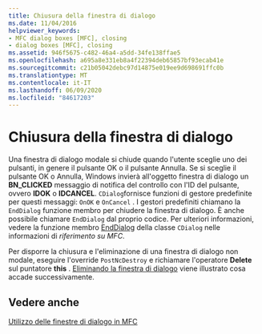 ```yaml
---
title: Chiusura della finestra di dialogo
ms.date: 11/04/2016
helpviewer_keywords:
- MFC dialog boxes [MFC], closing
- dialog boxes [MFC], closing
ms.assetid: 946f5675-c482-46a4-a5dd-34fe138ffae5
ms.openlocfilehash: a695a8e331eb8a4f22394deb65857bf93ecab41e
ms.sourcegitcommit: c21b05042debc97d14875e019ee9d698691ffc0b
ms.translationtype: MT
ms.contentlocale: it-IT
ms.lasthandoff: 06/09/2020
ms.locfileid: "84617203"
---
```

# <a name="closing-the-dialog-box"></a>Chiusura della finestra di dialogo

Una finestra di dialogo modale si chiude quando l'utente sceglie uno dei pulsanti, in genere il pulsante OK o il pulsante Annulla. Se si sceglie il pulsante OK o Annulla, Windows invierà all'oggetto finestra di dialogo un **BN_CLICKED** messaggio di notifica del controllo con l'ID del pulsante, ovvero **IDOK** o **IDCANCEL**. `CDialog`fornisce funzioni di gestore predefinite per questi messaggi: `OnOK` e `OnCancel` . I gestori predefiniti chiamano la `EndDialog` funzione membro per chiudere la finestra di dialogo. È anche possibile chiamare `EndDialog` dal proprio codice. Per ulteriori informazioni, vedere la funzione membro [EndDialog](reference/cdialog-class.md#enddialog) della classe `CDialog` nelle informazioni di *riferimento su MFC*.

Per disporre la chiusura e l'eliminazione di una finestra di dialogo non modale, eseguire l'override `PostNcDestroy` e richiamare l'operatore **Delete** sul puntatore **this** . [Eliminando la finestra di dialogo](destroying-the-dialog-box.md) viene illustrato cosa accade successivamente.

## <a name="see-also"></a>Vedere anche

[Utilizzo delle finestre di dialogo in MFC](life-cycle-of-a-dialog-box.md)
